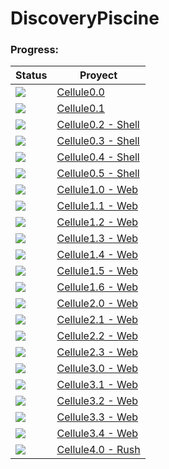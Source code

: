 # DiscoveryPiscine

### Progress:

| Status  | Proyect |
| ---   | --- |
| ![](https://geps.dev/progress/100) | [Cellule0.0](https://cdn.intra.42.fr/pdf/pdf/54781/en.subject.pdf) |
| ![](https://geps.dev/progress/100) | [Cellule0.1](https://cdn.intra.42.fr/pdf/pdf/54784/en.subject.pdf) |
| ![](https://geps.dev/progress/100) | [Cellule0.2 - Shell](https://cdn.intra.42.fr/pdf/pdf/54787/en.subject.pdf) |
| ![](https://geps.dev/progress/100) | [Cellule0.3 - Shell](https://cdn.intra.42.fr/pdf/pdf/54790/en.subject.pdf) |
| ![](https://geps.dev/progress/100) | [Cellule0.4 - Shell](https://cdn.intra.42.fr/pdf/pdf/53765/en.subject.pdf) |
| ![](https://geps.dev/progress/100) | [Cellule0.5 - Shell](https://cdn.intra.42.fr/pdf/pdf/54793/en.subject.pdf) |
| ![](https://geps.dev/progress/100) | [Cellule1.0 - Web](https://cdn.intra.42.fr/pdf/pdf/54796/en.subject.pdf) |
| ![](https://geps.dev/progress/100) | [Cellule1.1 - Web](https://cdn.intra.42.fr/pdf/pdf/54799/en.subject.pdf) |
| ![](https://geps.dev/progress/100) | [Cellule1.2 - Web](https://cdn.intra.42.fr/pdf/pdf/67771/en.subject.pdf) |
| ![](https://geps.dev/progress/100) | [Cellule1.3 - Web](https://cdn.intra.42.fr/pdf/pdf/54805/en.subject.pdf) |
| ![](https://geps.dev/progress/100) | [Cellule1.4 - Web](https://cdn.intra.42.fr/pdf/pdf/54808/en.subject.pdf) |
| ![](https://geps.dev/progress/100) | [Cellule1.5 - Web](https://cdn.intra.42.fr/pdf/pdf/54811/en.subject.pdf) |
| ![](https://geps.dev/progress/100) | [Cellule1.6 - Web](https://cdn.intra.42.fr/pdf/pdf/54814/en.subject.pdf) |
| ![](https://geps.dev/progress/100) | [Cellule2.0 - Web](https://cdn.intra.42.fr/pdf/pdf/54817/en.subject.pdf) |
| ![](https://geps.dev/progress/100) | [Cellule2.1 - Web](https://cdn.intra.42.fr/pdf/pdf/53768/en.subject.pdf) |
| ![](https://geps.dev/progress/100) | [Cellule2.2 - Web](https://cdn.intra.42.fr/pdf/pdf/54820/en.subject.pdf) |
| ![](https://geps.dev/progress/100) | [Cellule2.3 - Web](https://cdn.intra.42.fr/pdf/pdf/71632/en.subject.pdf) |
| ![](https://geps.dev/progress/100) | [Cellule3.0 - Web](https://cdn.intra.42.fr/pdf/pdf/71585/en.subject.pdf) |
| ![](https://geps.dev/progress/60) | [Cellule3.1 - Web](https://cdn.intra.42.fr/pdf/pdf/71588/en.subject.pdf) |
| ![](https://geps.dev/progress/0) | [Cellule3.2 - Web](https://cdn.intra.42.fr/pdf/pdf/71591/en.subject.pdf) |
| ![](https://geps.dev/progress/0) | [Cellule3.3 - Web](https://cdn.intra.42.fr/pdf/pdf/71594/en.subject.pdf) |
| ![](https://geps.dev/progress/0) | [Cellule3.4 - Web](https://cdn.intra.42.fr/pdf/pdf/71597/en.subject.pdf) |
| ![](https://geps.dev/progress/0) | [Cellule4.0 - Rush](https://cdn.intra.42.fr/pdf/pdf/58246/en.subject.pdf) |
